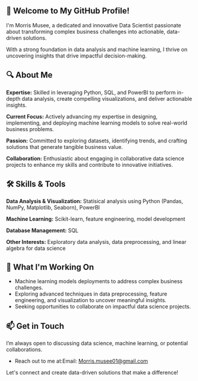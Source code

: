 ## 👋 Welcome to My GitHub Profile!
I'm Morris Musee, a dedicated and innovative Data Scientist passionate about transforming complex business challenges into actionable, data-driven solutions. 

With a strong foundation in data analysis and machine learning, I thrive on uncovering insights that drive impactful decision-making.

## 🔍 About Me

**Expertise:** Skilled in leveraging Python, SQL, and PowerBI to perform in-depth data analysis, create compelling visualizations, and deliver actionable insights.

**Current Focus:** Actively advancing my expertise in designing, implementing, and deploying machine learning models to solve real-world business problems.

**Passion:** Committed to exploring datasets, identifying trends, and crafting solutions that generate tangible business value.

**Collaboration:** Enthusiastic about engaging in collaborative data science projects to enhance my skills and contribute to innovative initiatives.

## 🛠️ Skills & Tools

**Data Analysis & Visualization:** Statisical analysis using Python (Pandas, NumPy, Matplotlib, Seaborn), PowerBI

**Machine Learning:** Scikit-learn, feature engineering, model development

**Database Management:** SQL

**Other Interests:** Exploratory data analysis, data preprocessing, and linear algebra for data science

## 🚀 What I'm Working On

- Machine learning models deployments to address complex business challenges.
- Exploring advanced techniques in data preprocessing, feature engineering, and visualization to uncover meaningful insights.
- Seeking opportunities to collaborate on impactful data science projects.

## 📫 Get in Touch
I’m always open to discussing data science, machine learning, or potential collaborations. 
- Reach out to me at:Email: Morris.musee01@gmail.com

Let's connect and create data-driven solutions that make a difference!

<!---
Morris-best/Morris-best is a ✨ special ✨ repository because its `README.md` (this file) appears on your GitHub profile.
You can click the Preview link to take a look at your changes.
--->
